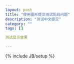 ```yaml
---
layout: post
title: "使用图形提交测试乱码问题"
description: "测试中文提交"
category: ""
tags: []

测试显示效果

---
```

{% include JB/setup %}
